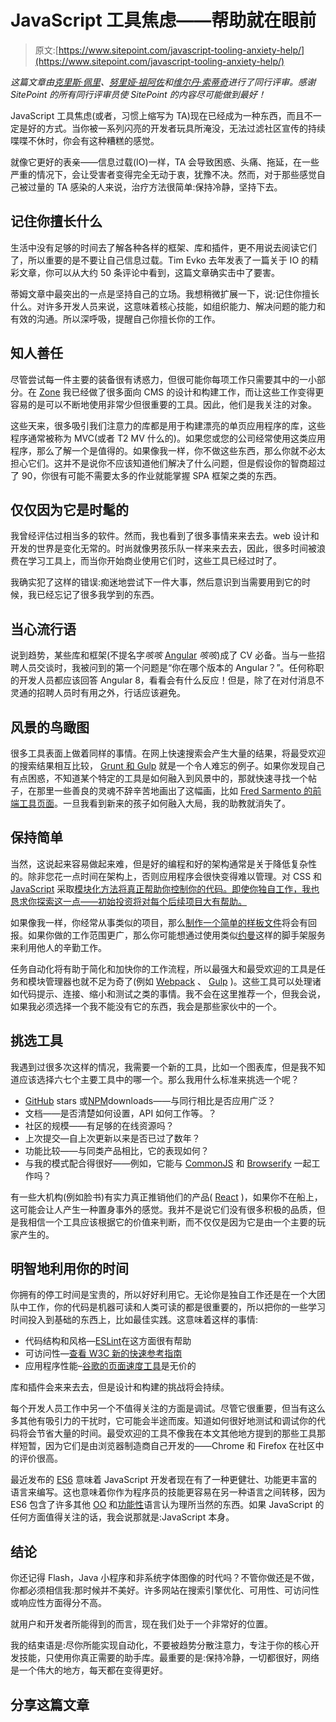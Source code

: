 # JavaScript 工具焦虑——帮助就在眼前

> 原文:[https://www.sitepoint.com/javascript-tooling-anxiety-help/](https://www.sitepoint.com/javascript-tooling-anxiety-help/)

*这篇文章由[克里斯·佩里](https://www.sitepoint.com/author/cperry/)、[努里娅·祖阿佐](https://twitter.com/nuriaz)和[维尔丹·索蒂奇](https://www.sitepoint.com/author/vildansoftic/)进行了同行评审。感谢 SitePoint 的所有同行评审员使 SitePoint 的内容尽可能做到最好！*

JavaScript 工具焦虑(或者，习惯上缩写为 TA)现在已经成为一种东西，而且不一定是好的方式。当你被一系列闪亮的开发者玩具所淹没，无法过滤社区宣传的持续喋喋不休时，你会有这种糟糕的感觉。

就像它更好的表亲——信息过载(IO)一样，TA 会导致困惑、头痛、拖延，在一些严重的情况下，会让受害者变得完全无动于衷，犹豫不决。然而，对于那些感觉自己被过量的 TA 感染的人来说，治疗方法很简单:保持冷静，坚持下去。

## 记住你擅长什么

生活中没有足够的时间去了解各种各样的框架、库和插件，更不用说去阅读它们了，所以重要的是不要让自己信息过载。Tim Evko 去年发表了一篇关于 IO 的精彩文章，你可以从大约 50 条评论中看到，这篇文章确实击中了要害。

蒂姆文章中最突出的一点是坚持自己的立场。我想稍微扩展一下，说:记住你擅长什么。对许多开发人员来说，这意味着核心技能，如组织能力、解决问题的能力和有效的沟通。所以深呼吸，提醒自己你擅长你的工作。

## 知人善任

尽管尝试每一件主要的装备很有诱惑力，但很可能你每项工作只需要其中的一小部分。在 [Zone](https://www.zonedigital.com/uk/) 我已经做了很多面向 CMS 的设计和构建工作，而让这些工作变得更容易的是可以不断地使用非常少但很重要的工具。因此，他们是我关注的对象。

这些天来，很多吸引我们注意力的库都是用于构建漂亮的单页应用程序的库，这些程序通常被称为 MVC(或者 T2 MV 什么的)。如果您或您的公司经常使用这类应用程序，那么了解一个是值得的。如果像我一样，你不做这些东西，那么你就不必太担心它们。这并不是说你不应该知道他们解决了什么问题，但是假设你的智商超过了 90，你很有可能不需要太多的作业就能掌握 SPA 框架之类的东西。

## 仅仅因为它是时髦的

我曾经评估过相当多的软件。然而，我也看到了很多事情来来去去。web 设计和开发的世界是变化无常的。时尚就像男孩乐队一样来来去去，因此，很多时间被浪费在学习工具上，而当你开始商业使用它们时，这些工具已经过时了。

我确实犯了这样的错误:痴迷地尝试下一件大事，然后意识到当需要用到它的时候，我已经忘记了很多我学到的东西。

## 当心流行语

说到趋势，某些库和框架(不提名字*咳咳* [Angular](https://angularjs.org/) *咳咳*)成了 CV 必备。当与一些招聘人员交谈时，我被问到的第一个问题是“你在哪个版本的 Angular？”。任何称职的开发人员都应该回答 Angular 8，看看会有什么反应！但是，除了在对付消息不灵通的招聘人员时有用之外，行话应该避免。

## 风景的鸟瞰图

很多工具表面上做着同样的事情。在网上快速搜索会产生大量的结果，将最受欢迎的搜索结果相互比较， [Grunt 和 Gulp](https://medium.com/@preslavrachev/gulp-vs-grunt-why-one-why-the-other-f5d3b398edc4#.dtenu4hhu) 就是一个令人难忘的例子。如果你发现自己有点困惑，不知道某个特定的工具是如何融入到风景中的，那就快速寻找一个帖子，在那里一些善良的灵魂不辞辛苦地画出了这幅画，比如 [Fred Sarmento 的前端工具页面](http://fredsarmento.me/frontend-tools/)。一旦我看到新来的孩子如何融入大局，我的助教就消失了。

## 保持简单

当然，这说起来容易做起来难，但是好的编程和好的架构通常是关于降低复杂性的。除非您花一点时间在架构上，否则应用程序会很快变得难以管理。对 CSS 和 [JavaScript](https://www.sitepoint.com/understanding-requirejs-for-effective-javascript-module-loading/) 采取[模块化方法将真正帮助你控制你的代码。即使你独自工作，我也恳求你探索这一点——初始投资将对每个后续项目大有帮助。](https://www.sitepoint.com/understanding-css-modules-methodology/)

如果像我一样，你经常从事类似的项目，那么[制作一个简单的样板文件](http://zerosixthree.se/create-your-own-personal-boilerplate/)将会有回报。如果你做的工作范围更广，那么你可能想通过使用类似[约曼](http://yeoman.io/generators/)这样的脚手架服务来利用他人的辛勤工作。

任务自动化将有助于简化和加快你的工作流程，所以最强大和最受欢迎的工具是任务和模块管理器也就不足为奇了(例如 [Webpack](http://webpack.github.io/) 、 [Gulp](http://gulpjs.com/) )。这些工具可以处理诸如代码提示、连接、缩小和测试之类的事情。我不会在这里推荐一个，但我会说，如果我必须选择一个我不能没有它的东西，我会是那些家伙中的一个。

## 挑选工具

我遇到过很多次这样的情况，我需要一个新的工具，比如一个图表库，但是我不知道应该选择六七个主要工具中的哪一个。那么我用什么标准来挑选一个呢？

*   [GitHub](https://github.com/) stars 或[NPM](https://www.npmjs.com/)downloads——与同行相比是否应用广泛？
*   文档——是否清楚如何设置，API 如何工作等。？
*   社区的规模——有足够的在线资源吗？
*   上次提交—自上次更新以来是否已过了数年？
*   功能比较——与同类产品相比，它的表现如何？
*   与我的模式配合得很好——例如，它能与 [CommonJS](https://en.wikipedia.org/wiki/CommonJS) 和 [Browserify](http://browserify.org/) 一起工作吗？

有一些大机构(例如脸书)有实力真正推销他们的产品( [React](https://facebook.github.io/react/) )，如果你不在船上，这可能会让人产生一种置身事外的感觉。我并不是说它们没有很多积极的品质，但是我相信一个工具应该根据它的价值来判断，而不仅仅是因为它是由一个主要的玩家产生的。

## 明智地利用你的时间

你拥有的停工时间是宝贵的，所以好好利用它。无论你是独自工作还是在一个大团队中工作，你的代码是机器可读和人类可读的都是很重要的，所以把你的一些学习时间投入到基础的东西上，比如最佳实践。这意味着这样的事情:

*   代码结构和风格—[ESLint](http://eslint.org/)在这方面很有帮助
*   可访问性—[查看 W3C 新的快速参考指南](http://w3c.github.io/wai-wcag-quickref/?currentsidebar=%23col_customize)
*   应用程序性能–[谷歌的页面速度工具](https://developers.google.com/speed/pagespeed/)是无价的

库和插件会来来去去，但是设计和构建的挑战将会持续。

每个开发人员工作中另一个不值得关注的方面是调试。尽管它很重要，但当有这么多其他有吸引力的干扰时，它可能会半途而废。知道如何很好地测试和调试你的代码将会节省大量的时间。最受欢迎的工具不像我在本文其他地方提到的那些工具那样短暂，因为它们是由浏览器制造商自己开发的——Chrome 和 Firefox 在社区中的评价很高。

最近发布的 [ES6](http://weblogs.asp.net/dwahlin/getting-started-with-es6-%E2%80%93-the-next-version-of-javascript) 意味着 JavaScript 开发者现在有了一种更健壮、功能更丰富的语言来编写。这也意味着你作为程序员的技能更容易在另一种语言之间转移，因为 ES6 包含了许多其他 [OO](https://en.wikipedia.org/wiki/Object-oriented_programming) 和[功能性](https://en.wikipedia.org/wiki/Functional_programming)语言认为理所当然的东西。如果 JavaScript 的任何方面值得关注的话，我会说那就是:JavaScript 本身。

## 结论

你还记得 Flash，Java 小程序和非系统字体图像的时代吗？不管你做还是不做，你都必须相信我:那时候并不美好。许多网站在搜索引擎优化、可用性、可访问性或响应性方面得分不高。

就用户和开发者所能得到的而言，现在我们处于一个非常好的位置。

我的结束语是:尽你所能实现自动化，不要被趋势分散注意力，专注于你的核心开发技能，只使用你真正需要的助手库。最重要的是:保持冷静，一切都很好，网络是一个伟大的地方，每天都在变得更好。

## 分享这篇文章